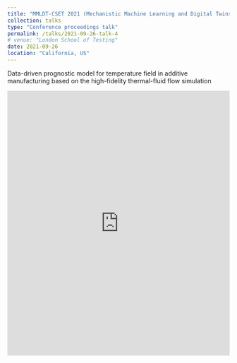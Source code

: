 ```yaml
---
title: "MMLDT-CSET 2021 (Mechanistic Machine Learning and Digital Twins for Computational Science, Engineering & Technology)"
collection: talks
type: "Conference proceedings talk"
permalink: /talks/2021-09-26-talk-4
# venue: "London School of Testing"
date: 2021-09-26
location: "California, US"
---
```


Data-driven prognostic model for temperature field in additive manufacturing based on the high-fidelity thermal-fluid flow simulation

<iframe 
  src="https://view.officeapps.live.com/op/embed.aspx?src=http://FanChenNUS.github.io/files/slides3.pptx" 
  width="100%" 
  height="600px" 
  frameborder="0">
</iframe>


